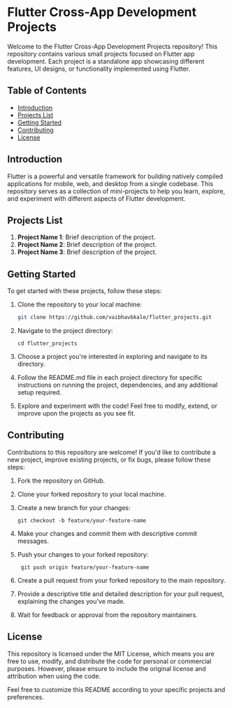 # Flutter Cross-App Development Projects

Welcome to the Flutter Cross-App Development Projects repository! This repository contains various small projects focused on Flutter app development. Each project is a standalone app showcasing different features, UI designs, or functionality implemented using Flutter.

## Table of Contents

- [Introduction](#introduction)
- [Projects List](#projects-list)
- [Getting Started](#getting-started)
- [Contributing](#contributing)
- [License](#license)

## Introduction

Flutter is a powerful and versatile framework for building natively compiled applications for mobile, web, and desktop from a single codebase. This repository serves as a collection of mini-projects to help you learn, explore, and experiment with different aspects of Flutter development.

## Projects List

1. **Project Name 1**: Brief description of the project.
2. **Project Name 2**: Brief description of the project.
3. **Project Name 3**: Brief description of the project.

## Getting Started

To get started with these projects, follow these steps:

1. Clone the repository to your local machine:
 
   ```bash
   git clone https://github.com/vaibhavbkale/flutter_projects.git

2. Navigate to the project directory: 
   ```
   cd flutter_projects
   ```
3. Choose a project you're interested in exploring and navigate to its directory.

4. Follow the README.md file in each project directory for specific instructions on running the project, dependencies, and any additional setup required.

5. Explore and experiment with the code! Feel free to modify, extend, or improve upon the projects as you see fit.

## Contributing

Contributions to this repository are welcome! If you'd like to contribute a new project, improve existing projects, or fix bugs, please follow these steps:

1. Fork the repository on GitHub.

2. Clone your forked repository to your local machine.

3. Create a new branch for your changes:
   ```
   git checkout -b feature/your-feature-name
   ```

4. Make your changes and commit them with descriptive commit messages.

5. Push your changes to your forked repository:
   ```
    git push origin feature/your-feature-name
   ```

6. Create a pull request from your forked repository to the main repository.

7. Provide a descriptive title and detailed description for your pull request, explaining the changes you've made.

8. Wait for feedback or approval from the repository maintainers.

## License

This repository is licensed under the MIT License, which means you are free to use, modify, and distribute the code for personal or commercial purposes. However, please ensure to include the original license and attribution when using the code.

Feel free to customize this README according to your specific projects and preferences.



